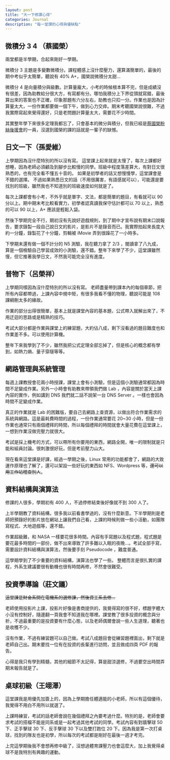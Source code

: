 ```yaml
---
layout: post
title: "大一下修課心得"
categories: Journal
description: "每一堂課的心得與優缺點"
---
```


## 微積分 3 4 （蔡國榮）

兩堂都是半學期，合起來剛好一學期。

微積分 3 主題是多變數微積分。課程體感上沒什麼壓力，還算滿簡單的，最後的期中考似乎太簡單，聽說有 40% A+，國榮說微積分太甜...

微積分 4 是向量積分與級數。計算量龐大，小考的時候根本算不完，但是成績沒有很差，因為助教給分很大方，有寫都有分。哪怕我積分上下界從頭就寫錯，最後算出來的答案也不正確，印象那題有六分左右，助教也只扣一分。作業也是因為計算量太大，一份作業都要做一個下午，做到心力交瘁。期末考聽國榮說很難，不過我實際寫起來覺得還好，只是老問題計算量太大，需要花不少時間。

其實整年學下來很多定理我都忘了，只會基本的微分與積分，但我已經是[蔡國榮粉絲後援會](https://www.facebook.com/profile.php?id=100090291350231)的一員，沒選到國榮的課的話就是一輩子的缺憾。

## 日文一下（孫愛維）

上學期因為沒什麼特別的所以沒有寫。
這堂課上起來就是太慢了，每次上課都好想睡，因為老師必須顧及到腳步比較慢的同學。班級中程度落差算大，有對日文很熟悉的，也有完全看不懂五十音的。
如果是初學者的話又想慢慢學，這堂課會是不錯的選擇。
不過如果熟悉日文的話（不用很厲害，有語感就可以），可能還是要找別的班級，雖然我也不知道別的班級速度如何就是了。

每次上課都會有小考，不外乎就是單字、文法，都是簡單的題目，有看就可以 90 分以上。期中期末考比較看實力，初學者認真讀我保守估計都可以 70 以上，熟悉的可以 90 以上，A+ 應該是輕鬆入袋。

然後下學期完全不行，期初沒有先說好遊戲規則，到了期中才宣布說有期末口說報告，要求錄製一段自己說日文的影片，是影片不是錄音而已。我實際拍起來長度大約一分鐘，錄製花了十分鐘，剪輯被 iMovie 弄到很躁花了一小時多。

下學期末還有做一個不計分的 N5 測驗，我在聽力拿了 2/3 ，閱讀拿了八九成，算是一個檢驗自己學習成效的小測驗，還不錯。整年下來學了不少，這堂課雖然慢，但它推著我學日文，不然我可能完全沒有進度。

## 普物下（呂榮祥）

上學期同樣因為沒什麼特別的所以沒有寫。
老師盡量帶到課本內的每個章節，把所有內容都帶過，上課內容中規中矩，有很多我看不懂的物理，聽說可能是 108 課綱刪太多的緣故。

作業的部分出得很簡單，基本上就是課堂內容的基本題，公式帶入就解出來了，不用迂迴的思路或是精熟的技巧。

考試大部分都是作業與課堂上的練習題，大約佔八成，剩下沒看過的題目難度也和作業差不多。可以使用計算機。

整年下來我學到了不少，雖然我把公式定理全部忘掉了，但是核心的概念都有學到，如熱力熵、量子穿隧等等。

## 網路管理與系統管理

每週上課教授會花兩小時授課，課堂上會有小測驗，但是這個小測驗通常都因為時間不足變成作業。另外一小時會有助教來帶領我們做 Lab ，內容是關於當天上課內容的實作，例如講到 DNS 我們就二話不說架一台 DNS Server 。一樣也會因為時間不足變成作業。

真正的作業就是 Lab 的困難版，要自己去網路上查資源，以做出符合作業需求的系統與網路。這是最耗費時間的過程，一份作業通常要花 20~30 小時，但是一份作業也通常只有兩個禮拜的時間，所以每個禮拜的時間就會大量花費在這堂課上，一想到作業沒做完壓力就很大。

考試是採上機考的方式，可以帶所有你要用的東西，網路全開，唯一的限制就是只能和組員討論。很刺激很好玩，但是考前壓力山大。

現在看來這堂課是好課，經過一學期之後，Linux 常用的功能都會了，網路的大致運作原理也了解了，還可以架設一些好玩的東西如 NFS、Wordpress 等，~~還可以用工作站稽查別人~~。

## 資料結構與演算法

修課的人很多，學期初有 400 人，不過停修結束後好像就不到 300 人了。

上半學期教了資料結構，很多我以前看書學過的，沒有什麼新意。下半學期則是老師把預錄好的影片放在網站上讓我們自己看，上課的時候則做一些小活動，如團隊寫程式、大地遊戲等，還不錯。

作業超級難，和 NASA 一樣要花很多時間。內容有手寫題以及程式題，程式題是要花最多時間的一部份，做不出來導致了許多難以入眠的夜晚...。考試全部手寫，需要設計資料結構與演算法，然後要手刻 Pseudocode ，難度普通。

這學期學到了不少重要的資料結構，演算法也學了一些。
整體而言是很扎實的課程，外系生建議要很有動機也很有時間再修，不然會很難受。

## 投資學導論（莊文議）

~~這堂課是財金系開在電機系的選修課，然後資工系去修...~~

老師使用投影片上課，投影片好像是書商提供的，我覺得寫的很不好，標題字體大小沒有控制好，隨邊翻一頁我會不知道我在哪裡。課堂教了很多投資的概念與分析，不過最重要的是投資要有什麼心態，以及老師偶爾會說一些人生道理，聽著也是收穫不少。

沒有作業，不過有練習題可以自己做。考試八成題目會從練習題裡面出，剩下就是老師自己出。期末要找一位有在投資的長輩進行訪問，並且做成四頁 PDF 的報告。

心得是我只有學到精髓，其他的細節不太記得，算是甜涼選修，不過要空出時間弄期末報告就是了。

## 桌球初級（王翊澤）

這堂課我是用優先加簽上的，因為上學期擔任體適能的小老師，所以有這個優待，我覺得不用白不用所以就選了。

上課時練習，考試的話老師會說在幾個禮拜之內要考過什麼。特別的是，老師會要求考試的搭檔不能是同系或是一起考過其他考試的同學。考試內容有對牆擊球 50 下、正手擊球 30 下、反手擊球 30 下以及雙打跑位 20 下。因為我是第一次打桌球，找到的隊友也是初學，所以每次的考試都是剛好在最後一週才考完。

上完這學期後我不會想再修中級了，沒想過體育課壓力也會這麼大，加上我覺得桌球不是我特別有興趣的運動。
